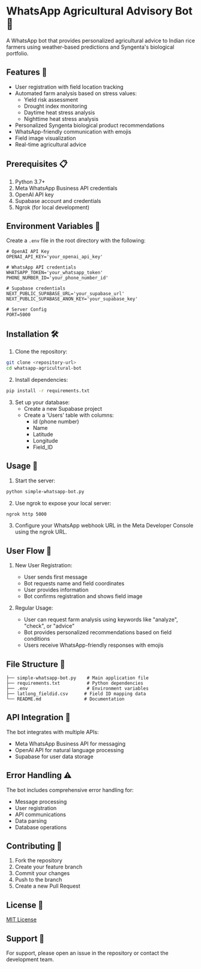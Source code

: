 # WhatsApp Agricultural Advisory Bot 🌾

A WhatsApp bot that provides personalized agricultural advice to Indian rice farmers using weather-based predictions and Syngenta's biological portfolio.

## Features 🌟

- User registration with field location tracking
- Automated farm analysis based on stress values:
  - Yield risk assessment
  - Drought index monitoring
  - Daytime heat stress analysis
  - Nighttime heat stress analysis
- Personalized Syngenta biological product recommendations
- WhatsApp-friendly communication with emojis
- Field image visualization
- Real-time agricultural advice

## Prerequisites 📋

1. Python 3.7+
2. Meta WhatsApp Business API credentials
3. OpenAI API key
4. Supabase account and credentials
5. Ngrok (for local development)

## Environment Variables 🔑

Create a `.env` file in the root directory with the following:

```env
# OpenAI API Key
OPENAI_API_KEY='your_openai_api_key'

# WhatsApp API credentials
WHATSAPP_TOKEN='your_whatsapp_token'
PHONE_NUMBER_ID='your_phone_number_id'

# Supabase credentials
NEXT_PUBLIC_SUPABASE_URL='your_supabase_url'
NEXT_PUBLIC_SUPABASE_ANON_KEY='your_supabase_key'

# Server Config
PORT=5000
```

## Installation 🛠️

1. Clone the repository:
```bash
git clone <repository-url>
cd whatsapp-agricultural-bot
```

2. Install dependencies:
```bash
pip install -r requirements.txt
```

3. Set up your database:
   - Create a new Supabase project
   - Create a 'Users' table with columns:
     - id (phone number)
     - Name
     - Latitude
     - Longitude
     - Field_ID

## Usage 🚀

1. Start the server:
```bash
python simple-whatsapp-bot.py
```

2. Use ngrok to expose your local server:
```bash
ngrok http 5000
```

3. Configure your WhatsApp webhook URL in the Meta Developer Console using the ngrok URL.

## User Flow 👤

1. New User Registration:
   - User sends first message
   - Bot requests name and field coordinates
   - User provides information
   - Bot confirms registration and shows field image

2. Regular Usage:
   - User can request farm analysis using keywords like "analyze", "check", or "advice"
   - Bot provides personalized recommendations based on field conditions
   - Users receive WhatsApp-friendly responses with emojis

## File Structure 📁

```
├── simple-whatsapp-bot.py    # Main application file
├── requirements.txt          # Python dependencies
├── .env                      # Environment variables
├── latlong_fieldid.csv      # Field ID mapping data
└── README.md                # Documentation
```

## API Integration 🔌

The bot integrates with multiple APIs:
- Meta WhatsApp Business API for messaging
- OpenAI API for natural language processing
- Supabase for user data storage

## Error Handling ⚠️

The bot includes comprehensive error handling for:
- Message processing
- User registration
- API communications
- Data parsing
- Database operations

## Contributing 🤝

1. Fork the repository
2. Create your feature branch
3. Commit your changes
4. Push to the branch
5. Create a new Pull Request

## License 📄

[MIT License](LICENSE)

## Support 💬

For support, please open an issue in the repository or contact the development team. 